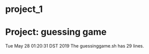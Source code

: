 # project_1
# Project: guessing game
Tue May 28 01:20:31 DST 2019
The guessinggame.sh has 
29
lines.
